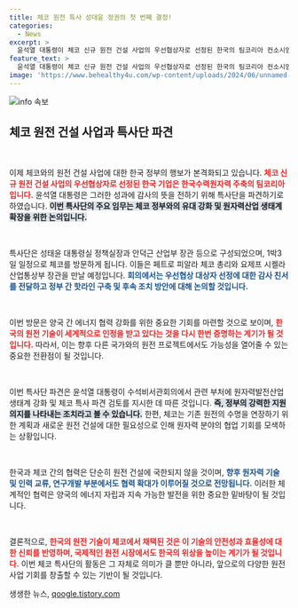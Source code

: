 ```yaml
---
title: 체코 원전 특사 성대윤 정권의 첫 번째 결정!
categories:
  - News
excerpt: >
  윤석열 대통령이 체코 신규 원전 건설 사업의 우선협상자로 선정된 한국의 팀코리아 컨소시엄을 축하하기 위해 특사단을 파견합니다. 체코 총리와의 회담을 통해 정부 간 협력 방안을 논의할 예정입니다.
feature_text: >
  윤석열 대통령이 체코 신규 원전 건설 사업의 우선협상자로 선정된 한국의 팀코리아 컨소시엄을 축하하기 위해 특사단을 파견합니다. 체코 총리와의 회담을 통해 정부 간 협력 방안을 논의할 예정입니다.
image: 'https://www.behealthy4u.com/wp-content/uploads/2024/06/unnamed-file.png'
---
```


<p><img src="https://www.behealthy4u.com/wp-content/uploads/2024/06/unnamed-file.png" alt="info 속보" /></p>

<h2 data-ke-size="size26">체코 원전 건설 사업과 특사단 파견</h2>

<p data-ke-size="size16">&nbsp;</p>

<p>이제 체코와의 원전 건설 사업에 대한 한국 정부의 행보가 본격화되고 있습니다. <b><span style="color: #ee2323;">체코 신규 원전 건설 사업의 우선협상자로 선정된 한국 기업은 한국수력원자력 주축의 팀코리아입니다.</span></b> 윤석열 대통령은 그러한 성과에 감사의 뜻을 전하기 위해 특사단을 파견하기로 하였습니다. <b><span style="background-color: #21538527;">이번 특사단의 주요 임무는 체코 정부와의 유대 강화 및 원자력산업 생태계 확장을 위한 논의입니다.</span></b> </p>

<p data-ke-size="size16">&nbsp;</p>

<p>특사단은 성태윤 대통령실 정책실장과 안덕근 산업부 장관 등으로 구성되었으며, 1박3일 일정으로 체코를 방문하게 됩니다. 이들은 페트로 피알라 체코 총리와 요제프 시켈라 산업통상부 장관을 만날 예정입니다. <b><span style="color: #1a5490;">회의에서는 우선협상 대상자 선정에 대한 감사 친서를 전달하고 정부 간 핫라인 구축 및 후속 조치 방안에 대해 논의할 것입니다.</span></b></p>

<p data-ke-size="size16">&nbsp;</p>

<p>이번 방문은 양국 간 에너지 협력 강화를 위한 중요한 기회를 마련할 것으로 보이며, <b><span style="color: #ee2323;">한국의 원전 기술이 세계적으로 인정을 받고 있다는 것을 다시 한번 증명하는 계기가 될 것입니다.</span></b> 따라서, 이는 향후 다른 국가와의 원전 프로젝트에서도 가능성을 열어줄 수 있는 중요한 전환점이 될 것입니다.</p>

<p data-ke-size="size16">&nbsp;</p>

<p>이번 특사단 파견은 윤석열 대통령이 수석비서관회의에서 관련 부처에 원자력발전산업 생태계 강화 및 체코 특사 파견 검토를 지시한 데 따른 것입니다. <b><span style="background-color: #21538527;">즉, 정부의 강력한 지원 의지를 나타내는 조치라고 볼 수 있습니다.</span></b> 한편, 체코는 기존 원전의 수명을 연장하기 위한 계획과 새로운 원전 건설에 대한 필요성으로 인해 원자력 분야의 협업 기회를 모색하는 상황입니다.</p>

<p data-ke-size="size16">&nbsp;</p>

<p>한국과 체코 간의 협력은 단순히 원전 건설에 국한되지 않을 것이며, <b><span style="color: #1a5490;">향후 원자력 기술 및 인력 교류, 연구개발 부분에서도 협력 확대가 이루어질 것으로 전망됩니다.</span></b> 이러한 체계적인 협력은 양국의 에너지 자립과 지속 가능한 발전을 위한 중요한 밑바탕이 될 것입니다.</p>

<p data-ke-size="size16">&nbsp;</p>

<p>결론적으로, <b><span style="color: #ee2323;">한국의 원전 기술이 체코에서 채택된 것은 이 기술의 안전성과 효율성에 대한 신뢰를 반영하며, 국제적인 원전 시장에서도 한국의 위상을 높이는 계기가 될 것입니다.</span></b> 이번 체코 특사단의 활동은 그 자체로 의미가 클 뿐만 아니라, 앞으로의 다양한 원전 사업 기회를 창출할 수 있는 기반이 될 것입니다.</p>
생생한 뉴스, <a href="https://qoogle.tistory.com" rel="dofollow">qoogle.tistory.com</a>


